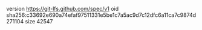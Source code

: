 version https://git-lfs.github.com/spec/v1
oid sha256:c33692e690a74efaf97511331e5be1c7a5ac9d7c12dfc6a11ca7c9874d271104
size 42547
